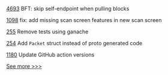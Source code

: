 
[4693](https://github.com/hyperledger/fabric/pull/4693) BFT: skip self-endpoint when pulling blocks

[1098](https://github.com/hyperledger/aries-mobile-agent-react-native/pull/1098) fix: add missing scan screen features in new scan screen

[255](https://github.com/hyperledger-labs/yui-ibc-solidity/pull/255) Remove tests using ganache

[254](https://github.com/hyperledger-labs/yui-ibc-solidity/pull/254) Add `Packet` struct instead of proto generated code

[1180](https://github.com/hyperledger/fabric-samples/pull/1180) Update GitHub action versions


[See more >>>](https://start-here.hyperledger.org/pull-requests)
